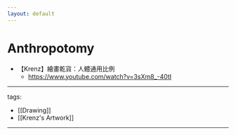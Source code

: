 ```yaml
---
layout: default
---
```


# Anthropotomy


* 【Krenz】繪畫乾貨：人體通用比例
  * https://www.youtube.com/watch?v=3sXm8_-40tI


---
tags:
  - [[Drawing]]
  - [[Krenz's Artwork]]
  
---
